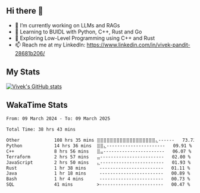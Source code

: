 ## Hi there 👋

- 🔭 I’m currently working on LLMs and RAGs
- 🌱 Learning to BUIDL with Python, C++, Rust and Go 
- 🤔 Exploring Low-Level Programming using C++ and Rust 
- 📫 Reach me at my LinkedIn: https://www.linkedin.com/in/vivek-pandit-28681b206/

## My Stats
[![Vivek's GitHub stats](https://github-readme-stats.vercel.app/api?username=ipanditi&show_icons=true&theme=dark)](https://ipanditi.github.io/)

## WakaTime Stats
<!--START_SECTION:waka-->

```txt
From: 09 March 2024 - To: 09 March 2025

Total Time: 38 hrs 43 mins

Other             108 hrs 35 mins ⣿⣿⣿⣿⣿⣿⣿⣿⣿⣿⣿⣿⣿⣿⣿⣿⣿⣿⣄------   73.72 %
Python            14 hrs 36 mins  ⣿⣿⣄----------------------   09.91 %
C++               8 hrs 56 mins   ⣿⣤-----------------------   06.07 %
Terraform         2 hrs 57 mins   ⣤------------------------   02.00 %
JavaScript        2 hrs 50 mins   ⣄------------------------   01.93 %
Rust              1 hr 38 mins     ------------------------   01.11 %
Java              1 hr 18 mins     ------------------------   00.89 %
Bash              1 hr 4 mins      ------------------------   00.73 %
SQL               41 mins         >------------------------   00.47 %
```

<!--END_SECTION:waka-->


